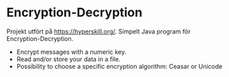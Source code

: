 # Encryption-Decryption

Projekt utfört på https://hyperskill.org/. Simpelt Java program för Encryption-Decryption.

* Encrypt messages with a numeric key.
* Read and/or store your data in a file.
* Possibility to choose a specific encryption algorithm: Ceasar or Unicode
